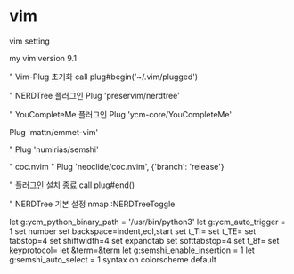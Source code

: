 # vim
vim setting

my vim version 9.1




" Vim-Plug 초기화
call plug#begin('~/.vim/plugged')

" NERDTree 플러그인
Plug 'preservim/nerdtree'

" YouCompleteMe 플러그인
Plug 'ycm-core/YouCompleteMe'

Plug 'mattn/emmet-vim'

" Plug 'numirias/semshi'

" coc.nvim
" Plug 'neoclide/coc.nvim', {'branch': 'release'}


" 플러그인 설치 종료
call plug#end()

" NERDTree 기본 설정
nmap <C-n> :NERDTreeToggle<CR>

let g:ycm_python_binary_path = '/usr/bin/python3'
let g:ycm_auto_trigger = 1
set number
set backspace=indent,eol,start
set t_TI=
set t_TE=
set tabstop=4
set shiftwidth=4
set expandtab
set softtabstop=4
set t_8f=
set keyprotocol=
let &term=&term
let g:semshi_enable_insertion = 1
let g:semshi_auto_select = 1
syntax on
colorscheme default
